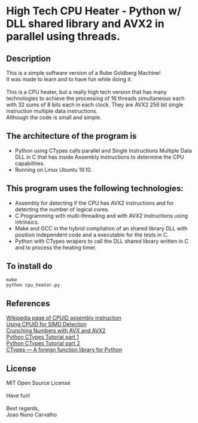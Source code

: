 # High Tech CPU Heater - Python w/ DLL shared library and AVX2 in parallel using threads.

## Description
This is a simple software version of a Rube Goldberg Machine! <br>
It was made to learn and to have fun while doing it. <br>
<br>
This is a CPU heater, but a really high tech version that has many technologies to achieve the processing of 16 threads simultaneous each with 32 sums of 8 bits each in each clock. They are AVX2 256 bit single instruction multiple data instructions. <br>
Although the code is small and simple. <br>

## The architecture of the program is <br>
 * Python using CTypes calls parallel and Single Instructions Multiple Data DLL in C that has inside Assembly instructions to determine the CPU capabilities.
 * Running on Linux Ubuntu 19.10.

## This program uses the following technologies:<br>
* Assembly for detecting if the CPU has AVX2 instructions and for detecting the number of logical cores.
* C Programming with multi-threading and with AVX2 instructions using intrinsics.
* Make and GCC in the hybrid compilation of an shared library DLL with position independent code and a executable for the tests in C. 
* Python with CTypes wrapers to call the DLL shared library written in C and to process the heating timer. 

## To install do
```
make
python cpu_heater.py
```      
 
## References
[Wikipedia page of CPUID assembly instruction](https://en.wikipedia.org/wiki/CPUID) <br>
[Using CPUID for SIMD Detection](http://softpixel.com/~cwright/programming/simd/cpuid.php) <br>
[Crunching Numbers with AVX and AVX2](https://www.codeproject.com/Articles/874396/Crunching-Numbers-with-AVX-and-AVX) <br>
[Python CTypes Tutorial part 1](https://dbader.org/blog/python-ctypes-tutorial) <br>
[Python CTypes Tutorial part 2](https://dbader.org/blog/python-ctypes-tutorial-part-2) <br>
[CTypes — A foreign function library for Python](https://docs.python.org/3/library/ctypes.html) <br>

## License
MIT Open Source License <br>
<br>
Have fun! <br>
<br>
Best regards, <br>
Joao Nuno Carvalho <br>
